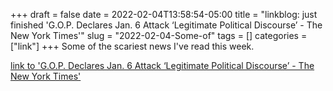 +++draft = falsedate = 2022-02-04T13:58:54-05:00title = "linkblog: just finished 'G.O.P. Declares Jan. 6 Attack ‘Legitimate Political Discourse’ - The New York Times'"slug = "2022-02-04-Some-of"tags = []categories = ["link"]+++Some of the scariest news I've read this week. [link to 'G.O.P. Declares Jan. 6 Attack ‘Legitimate Political Discourse’ - The New York Times'](https://www.nytimes.com/2022/02/04/us/politics/republicans-jan-6-cheney-censure.html)